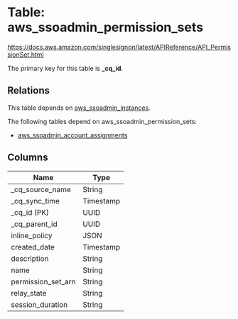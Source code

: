 # Table: aws_ssoadmin_permission_sets

https://docs.aws.amazon.com/singlesignon/latest/APIReference/API_PermissionSet.html

The primary key for this table is **_cq_id**.

## Relations

This table depends on [aws_ssoadmin_instances](aws_ssoadmin_instances.md).

The following tables depend on aws_ssoadmin_permission_sets:
  - [aws_ssoadmin_account_assignments](aws_ssoadmin_account_assignments.md)

## Columns

| Name          | Type          |
| ------------- | ------------- |
|_cq_source_name|String|
|_cq_sync_time|Timestamp|
|_cq_id (PK)|UUID|
|_cq_parent_id|UUID|
|inline_policy|JSON|
|created_date|Timestamp|
|description|String|
|name|String|
|permission_set_arn|String|
|relay_state|String|
|session_duration|String|